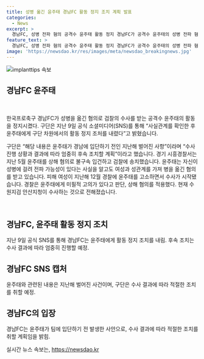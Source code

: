 ```yaml
---
title: 성병 옮긴 윤주태 경남FC 활동 정지 조치 계획 발표
categories:
  - News
excerpt: >
  경남FC, 성병 전파 혐의 공격수 윤주태 활동 정지 경남FC가 공격수 윤주태의 성병 전파 혐의로 검찰 수사를 받는 상황에서 윤주태의 활동을 정지했다. 구단은 사실관계 확인 후 활동 정지 조치를 내렸으며, 수사 결과에 따라 엄중히 조치할 계획이라고 밝혔다. 지난해 발생한 사안으로 경남 입단 전 사건이며, 윤주태는 여성과 성관계를 가진 후 성병 전파 가능성을 알고도 혐의를 받고 있다. 현재 수원지검 안산지청이 수사 중이다. (150자)
feature_text: >
  경남FC, 성병 전파 혐의 공격수 윤주태 활동 정지 경남FC가 공격수 윤주태의 성병 전파 혐의로 검찰 수사를 받는 상황에서 윤주태의 활동을 정지했다. 구단은 사실관계 확인 후 활동 정지 조치를 내렸으며, 수사 결과에 따라 엄중히 조치할 계획이라고 밝혔다. 지난해 발생한 사안으로 경남 입단 전 사건이며, 윤주태는 여성과 성관계를 가진 후 성병 전파 가능성을 알고도 혐의를 받고 있다. 현재 수원지검 안산지청이 수사 중이다. (150자)
image: 'https://newsdao.kr/res/images/meta/newsdao_breakingnews.jpg'
---
```


<p><img src="https://newsdao.kr/res/images/meta/newsdao_breakingnews.jpg" alt="implanttips 속보" /></p>

<h2 data-ke-size="size26"><b>경남FC 윤주태</b></h2>

<p data-ke-size="size16">&nbsp;</p>

<p>한국프로축구 경남FC가 성병을 옮긴 혐의로 검찰의 수사를 받는 공격수 윤주태의 활동을 정지시켰다. 구단은 지난 9일 공식 소셜미디어(SNS)를 통해 “사실관계를 확인한 후 윤주태에게 구단 차원에서의 활동 정지 조처를 내렸다”고 밝혔습니다. </p>

<p>구단은 “해당 내용은 윤주태가 경남에 입단하기 전인 지난해 벌어진 사항”이라며 “수사 진행 상황과 결과에 따라 엄중히 후속 조치할 계획”이라고 했습니다. 경기 시흥경찰서는 지난 5월 윤주태를 상해 혐의로 불구속 입건하고 검찰에 송치했습니다. 윤주태는 자신이 성병에 걸려 전파 가능성이 있다는 사실을 알고도 여성과 성관계를 가져 병을 옮긴 혐의를 받고 있습니다. 피해 여성이 지난해 12월 경찰에 윤주태를 고소하면서 수사가 시작됐습니다. 경찰은 윤주태에게 미필적 고의가 있다고 판단, 상해 혐의를 적용했다. 현재 수원지검 안산지청이 수사하는 것으로 전해졌습니다.</p>

<p data-ke-size="size16">&nbsp;</p>

<h2 data-ke-size="size24">경남FC, 윤주태 활동 정지 조치</h2>

<p data-ke-size="size16">지난 9일 공식 SNS를 통해 경남FC는 윤주태에게 활동 정지 조치를 내림. 후속 조치는 수사 결과에 따라 엄중히 진행할 예정.</p>

<h2 data-ke-size="size24">경남FC SNS 캡처</h2>

<p data-ke-size="size16">윤주태와 관련된 내용은 지난해 벌어진 사건이며, 구단은 수사 결과에 따라 적절한 조치를 취할 예정.</p>

<h2 data-ke-size="size24">경남FC의 입장</h2>

<p data-ke-size="size16">경남FC는 윤주태가 팀에 입단하기 전 발생한 사안으로, 수사 결과에 따라 적절한 조치를 취할 계획임을 밝힘.</p>
실시간 뉴스 속보는, <a href="https://newsdao.kr" rel="dofollow">https://newsdao.kr</a>


